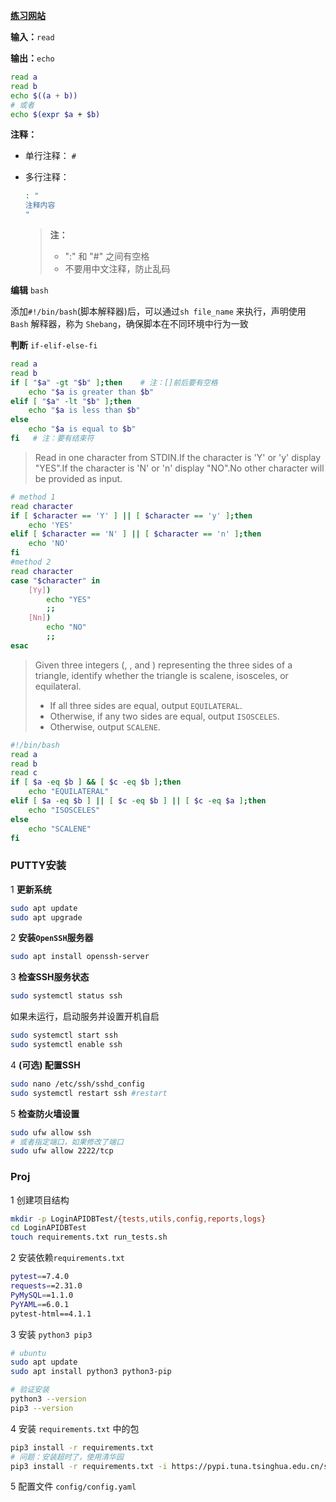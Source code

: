 [**练习网站**](https://www.hackerrank.com/dashboard)

**输入：**`read`

**输出：**`echo`

```bash
read a
read b
echo $((a + b))
# 或者
echo $(expr $a + $b)
```

**注释：**

* 单行注释： `#`

* 多行注释：

  ```bash
  : "   
  注释内容
  "
  ```

  > **注：** 
  >
  > * ":" 和 "#" 之间有空格
  > * 不要用中文注释，防止乱码

**编辑**  `bash`

添加`#!/bin/bash`(脚本解释器)后，可以通过`sh file_name` 来执行，声明使用 `Bash` 解释器，称为 `Shebang`，确保脚本在不同环境中行为一致

**判断** `if-elif-else-fi`

```bash
read a
read b
if [ "$a" -gt "$b" ];then    # 注：[]前后要有空格
	echo "$a is greater than $b"
elif [ "$a" -lt "$b" ];then 
	echo "$a is less than $b"
else
	echo "$a is equal to $b"
fi   # 注：要有结束符
```

>Read in one character from STDIN.If the character is 'Y' or 'y' display "YES".If the character is 'N' or 'n' display "NO".No other character will be provided as input.

```bash
# method 1
read character
if [ $character == 'Y' ] || [ $character == 'y' ];then
    echo 'YES'
elif [ $character == 'N' ] || [ $character == 'n' ];then
    echo 'NO'
fi
#method 2
read character
case "$character" in
    [Yy])
        echo "YES"
        ;;
    [Nn])
        echo "NO"
        ;;
esac
```

>Given three integers (, , and ) representing the three sides of a triangle, identify whether the triangle is scalene, isosceles, or equilateral.
>
>- If all three sides are equal, output `EQUILATERAL`.
>- Otherwise, if any two sides are equal, output `ISOSCELES`.
>- Otherwise, output `SCALENE`.

```bash
#!/bin/bash
read a
read b
read c
if [ $a -eq $b ] && [ $c -eq $b ];then
    echo "EQUILATERAL"
elif [ $a -eq $b ] || [ $c -eq $b ] || [ $c -eq $a ];then
    echo "ISOSCELES"
else
    echo "SCALENE"
fi
```



### **PUTTY**安装

1 **更新系统**

```bash
sudo apt update
sudo apt upgrade
```

2 **安装`OpenSSH`服务器**

```bash
sudo apt install openssh-server
```

3 **检查SSH服务状态**

```bash
sudo systemctl status ssh
```

如果未运行，启动服务并设置开机自启

```bash
sudo systemctl start ssh
sudo systemctl enable ssh
```

4 **(可选) 配置SSH**

```bash
sudo nano /etc/ssh/sshd_config
sudo systemctl restart ssh #restart
```

5 **检查防火墙设置**

```bash
sudo ufw allow ssh
# 或者指定端口，如果修改了端口
sudo ufw allow 2222/tcp
```

### Proj

1 创建项目结构

```bash
mkdir -p LoginAPIDBTest/{tests,utils,config,reports,logs}
cd LoginAPIDBTest
touch requirements.txt run_tests.sh
```

2 安装依赖`requirements.txt`

```bash
pytest==7.4.0
requests==2.31.0
PyMySQL==1.1.0
PyYAML==6.0.1
pytest-html==4.1.1
```

3 安装 `python3 pip3`

```bash
# ubuntu
sudo apt update
sudo apt install python3 python3-pip

# 验证安装
python3 --version
pip3 --version
```

4 安装 `requirements.txt` 中的包

```bash
pip3 install -r requirements.txt
# 问题：安装超时了，使用清华园
pip3 install -r requirements.txt -i https://pypi.tuna.tsinghua.edu.cn/simple
```

5 配置文件 `config/config.yaml`





